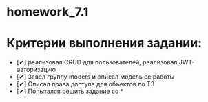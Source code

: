 # homework_7.1
# Критерии выполнения задании:

- [✔] реализовал CRUD для пользователей, реализовал JWT-авторизацию
- [✔] Завел группу moders и описал модель ее работы
- [✔] Описал права доступа для объектов по ТЗ
- [✔] Попытался решить задание со *